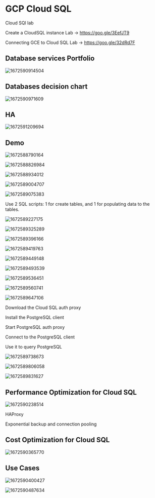 # GCP Cloud SQL

Cloud SQl lab

<!-- https://www.youtube.com/watch?v=q6noaMAnk5s -->

Create a CloudSQL instance Lab → <https://goo.gle/3EefJT9>

Connecting GCE to Cloud SQL Lab → <https://goo.gle/32dRd7F>

## Database services Portfolio

![1672590914504](image/GCP_CloudSQL/1672590914504.png)

## Databases decision chart

![1672590971609](image/GCP_CloudSQL/1672590971609.png)

## HA

![1672591209694](image/GCP_CloudSQL/1672591209694.png)

## Demo

![1672588790164](image/GCP_CloudSQL/1672588790164.png)

![1672588826984](image/GCP_CloudSQL/1672588826984.png)

![1672588934012](image/GCP_CloudSQL/1672588934012.png)

![1672589004707](image/GCP_CloudSQL/1672589004707.png)

![1672589075383](image/GCP_CloudSQL/1672589075383.png)

Use 2 SQL scripts: 1 for create tables, and 1 for populating data to the tables.

![1672589227175](image/GCP_CloudSQL/1672589227175.png)

![1672589325289](image/GCP_CloudSQL/1672589325289.png)

![1672589396166](image/GCP_CloudSQL/1672589396166.png)

![1672589419763](image/GCP_CloudSQL/1672589419763.png)

![1672589449148](image/GCP_CloudSQL/1672589449148.png)

![1672589493539](image/GCP_CloudSQL/1672589493539.png)

![1672589536451](image/GCP_CloudSQL/1672589536451.png)

![1672589560741](image/GCP_CloudSQL/1672589560741.png)

![1672589647106](image/GCP_CloudSQL/1672589647106.png)

Download the Cloud SQL auth proxy

Install the PostgreSQL client

Start PostgreSQL auth proxy

Connect to the PostgreSQL client

Use it to query PostgreSQL

![1672589738673](image/GCP_CloudSQL/1672589738673.png)

![1672589806058](image/GCP_CloudSQL/1672589806058.png)

![1672589831627](image/GCP_CloudSQL/1672589831627.png)

## Performance Optimization for Cloud SQL

![1672590238514](image/GCP_CloudSQL/1672590238514.png)

HAProxy

Exponential backup and connection pooling

## Cost Optimization for Cloud SQL

![1672590365770](image/GCP_CloudSQL/1672590365770.png)

## Use Cases

![1672590400427](image/GCP_CloudSQL/1672590400427.png)

![1672590487634](image/GCP_CloudSQL/1672590487634.png)

